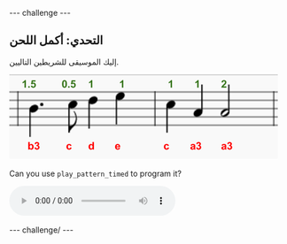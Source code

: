 \--- challenge \---

## التحدي: أكمل اللحن

إليك الموسيقى للشريطين التاليين.

![لقطة الشاشة](images/tetris-notes3.png)

Can you use `play_pattern_timed` to program it?

<div id="audio-preview" class="pdf-hidden">
  <audio controls preload> <source src="resources/tetris-c1.mp3" type="audio/mpeg"> المتصفح الخاص بك لا يدعم عنصر <code>الصوت </code>. </audio>
</div>

\--- challenge/ \---